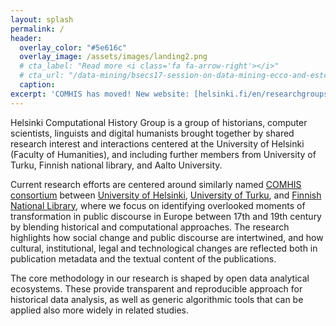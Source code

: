 ```yaml
---
layout: splash
permalink: /
header:
  overlay_color: "#5e616c"
  overlay_image: /assets/images/landing2.png
  # cta_label: "Read more <i class='fa fa-arrow-right'></i>"
  # cta_url: "/data-mining/bsecs17-session-on-data-mining-ecco-and-estc/"
  caption:
excerpt: 'COMHIS has moved! New website: [helsinki.fi/en/researchgroups/computational-history](https://www.helsinki.fi/en/researchgroups/computational-history){: .btn .btn-page-lead-teaser}'
---
```


Helsinki Computational History Group is a group of historians, computer scientists, linguists and digital humanists brought together by shared research interest and interactions centered at the University of Helsinki (Faculty of Humanities), and including further members from University of Turku, Finnish national library, and Aalto University.

Current research efforts are centered around similarly named [COMHIS consortium][comhis-utu] between [University of Helsinki][comhis-hy], [University of Turku][comhis-utu], and [Finnish National Library][comhis-kansalliskirjasto], where we focus on identifying overlooked moments of transformation in public discourse in Europe between 17th and 19th century by blending historical and computational approaches. The research highlights how social change and public discourse are intertwined, and how cultural, institutional, legal and technological changes are reflected both in publication metadata and the textual content of the publications.

The core methodology in our research is shaped by open data analytical ecosystems. These provide transparent and reproducible approach for historical data analysis, as well as generic algorithmic tools that can be applied also more widely in related studies. 

[comhis-hy]: https://www.helsinki.fi/en/researchgroups/digital-humanities/research#section-13696

[comhis-utu]: https://www.utu.fi/fi/yksikot/hum/yksikot/kulttuurihistoria/tutkimus/Sivut/comhis.aspx

[comhis-kansalliskirjasto]: https://www.kansalliskirjasto.fi/en/projects/comhis-computational-history-and-the-transformation-of-public-discourse-in-finland-1640
